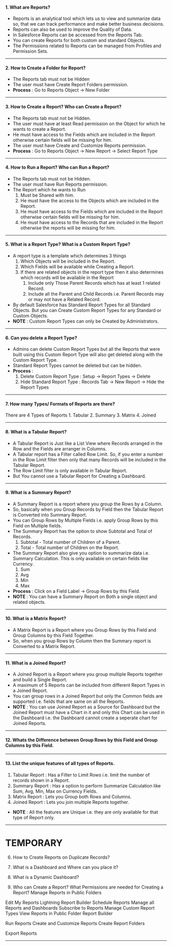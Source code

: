 #### 1. What are Reports?
- Reports is an analytical tool which lets us to view and summarize data so, that we can track performance and make better business decisions.
- Reports can also be used to improve the Quality of Data.
- In Salesforce Reports can be accessed from the Reports Tab.
- You can create Reports for both custom and standard Objects.
- The Permissions related to Reports can be managed from Profiles and Permission Sets.
___
#### 2. How to Create a Folder for Report?
- The Reports tab must not be Hidden
- The user must have Create Report Folders permission.
- **Process** : Go to Reports Object &rarr; New Folder
____
#### 3. How to Create a Report? Who can Create a Report?
- The Reports tab must not be Hidden.
- The user must have at least Read permission on the Object for which he wants to create a Report.
- He must have access to the Fields which are included in the Report otherwise certain fields will be missing for him.
- The user must have Create and Customize Reports permission.
- **Process** : Go to Reports Object &rarr; New Report &rarr; Select Report Type
___
#### 4. How to Run a Report? Who can Run a Report?
- The Reports tab must not be Hidden.
- The user must have Run Reports permission.
- The Report which he wants to Run
	1. Must be Shared with him.
	2. He must have the access to the Objects which are included in the Report.
	3. He must have access to the Fields which are included in the Report otherwise certain fields will be missing for him.
	4. He must have access to the Records that are included in the Report otherwise the reports will be missing for him.
____
#### 5. What is a Report Type? What is a Custom Report Type?
- A report type is a template which determines 3 things
	1. Which Objects will be included in the Report.
	2. Which Fields will be available while Creating a Report.
	3. If there are related objects in the report type then it also determines which records will be available in the Report
		1. Include only Those Parent Records which has at least 1 related Record.
		2. Include all the Parent and Child Records i.e. Parent Records may or may not have a Related Record.
- By default Salesforce has Standard Report Types for all Standard Objects. But you can Create Custom Report Types for any Standard or Custom Objects.
- **NOTE** :  Custom Report Types can only be Created by Administrators.
___
#### 6. Can you delete a Report Type?
- Admins can delete Custom Report Types but all the Reports that were built using this Custom Report Type will also get deleted along with the Custom Report Type.
- Standard Report Types cannot be deleted but can be hidden.
- **Process** : 
	1. Delete Custom Report Type : Setup &rarr; Report Types &rarr; Delete
	2. Hide Standard Report Type : Records Tab &rarr; New Report &rarr; Hide the Report Types
___
#### 7. How many Types/ Formats of Reports are there?
There are 4 Types of Reports
	1. Tabular 
	2. Summary
	3. Matrix
	4. Joined
___
#### 8. What is a Tabular Report?
- A Tabular Report is Just like a List View where Records arranged in the Row and the Fields are arranger in Columns.
- A Tabular report has a Filter called Row Limit. So, if you enter a number in the Row Limit filter then only that many Records will be included in the Tabular Report.
- The Row Limit filter is only available in Tabular Report.
- But You cannot use a Tabular Report for Creating a Dashboard.
___
#### 9. What is a Summary Report?
- A Summary Report is a report where you group the Rows by a Column.
- So, basically when you Group Records by Field then the Tabular Report is Converted into Summary Report.
- You can Group Rows by Multiple Fields i.e. apply Group Rows by this Field on Multiple fields.
- The Summary Report has the option to show Subtotal and Total of Records.
	1. Subtotal - Total number of Children of a Parent.
	2. Total - Total number of Children on the Report.
- The Summary Report also give you option to summarize data i.e. Summary Calculation. This is only available on certain fields like Currency.
	1. Sum
	2. Avg
	3. Min
	4. Max
- **Process** : Click on a Field Label &rarr; Group Rows by this Field.
- **NOTE** : You can have a Summary Report on Both a single object and related objects.
____
#### 10. What is a Matrix Report?
- A Matrix Report is a Report where you Group Rows by this Field and Group Columns by this Field Together.
- So, when you group Rows by Column then the Summary report is Converted to a Matrix Report.
___
#### 11. What is a Joined Report?
- A Joined Report is a Report where you group multiple Reports together and build a Single Report.
- A maximum of 5 Reports can be included from different Report Types in a Joined Report.
- You can group rows in a Joined Report but only the Common fields are supported i.e. fields that are same on all the Reports.
- **NOTE** : You can use Joined Report as a Source for Dashboard but the Joined Report must have a Chart in it and only this Chart can be used in the Dashboard i.e. the Dashboard cannot create a seperate chart for Joined Reports.
___
#### 12. Whats the Difference between Group Rows by this Field and Group Columns by this Field.
___
#### 13. List the unique features of all types of Reports.
1. Tabular Report : Has a Filter to Limit Rows i.e. limit the number of records shown in a Report.
2. Summary Report : Has a option to perform Summarize Calculation like Sum, Avg, Min, Max on Currency Fields.
3. Matrix Report : Lets you Group both Rows and Columns.
4. Joined Report : Lets you join multiple Reports together.
- **NOTE** : All the features are Unique i.e. they are only available for that type of Report only.
___




# TEMPORARY
6. How to Create Reports on Duplicate Records?
7. What is a Dashboard and Where can you place it?
8. What is a Dynamic Dashboard?

2. Who can Create a Report? What Permissions are needed for Creating a Report?
Manage Reports in Public Folders


Edit My Reports
Lightning Report Builder
Schedule Reports
Manage all Reports and Dashboards
Subscribe to Reports
Manage Custom Report Types
View Reports in Public Folder
Report Builder

Run Reports
Create and Customize Reports
Create Report Folders

Export Reports
____
